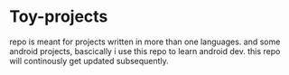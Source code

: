 # Toy-projects
repo is meant for projects written in more than one languages.
and some android projects, bascically i use this repo to learn android dev.
this repo will continously get updated subsequently.
